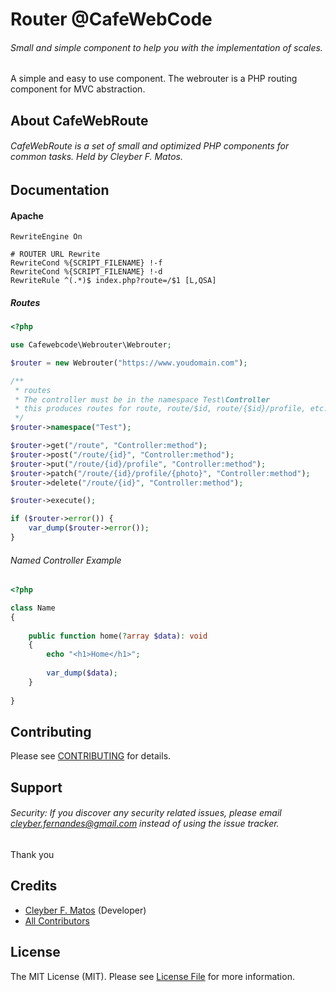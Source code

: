 # Router @CafeWebCode

###### Small and simple component to help you with the implementation of scales.

A simple and easy to use component. The webrouter is a PHP routing component for MVC abstraction.

## About CafeWebRoute

###### CafeWebRoute is a set of small and optimized PHP components for common tasks. Held by Cleyber F. Matos.

## Documentation

#### Apache

```apacheconfig
RewriteEngine On

# ROUTER URL Rewrite
RewriteCond %{SCRIPT_FILENAME} !-f
RewriteCond %{SCRIPT_FILENAME} !-d
RewriteRule ^(.*)$ index.php?route=/$1 [L,QSA]
```
##### Routes

```php
<?php

use Cafewebcode\Webrouter\Webrouter;

$router = new Webrouter("https://www.youdomain.com");

/**
 * routes
 * The controller must be in the namespace Test\Controller
 * this produces routes for route, route/$id, route/{$id}/profile, etc.
 */
$router->namespace("Test");

$router->get("/route", "Controller:method");
$router->post("/route/{id}", "Controller:method");
$router->put("/route/{id}/profile", "Controller:method");
$router->patch("/route/{id}/profile/{photo}", "Controller:method");
$router->delete("/route/{id}", "Controller:method");

$router->execute();

if ($router->error()) {
    var_dump($router->error());
}

```

###### Named Controller Example

```php
<?php

class Name
{
   
    public function home(?array $data): void
    {
        echo "<h1>Home</h1>";
        
        var_dump($data);
    }
    
}
```


## Contributing

Please see [CONTRIBUTING](https://github.com/cleyber2010/webrouter/CONTRIBUTING.md) for details.

## Support

###### Security: If you discover any security related issues, please email cleyber.fernandes@gmail.com instead of using the issue tracker.

Thank you

## Credits

- [Cleyber F. Matos](https://github.com/cleyber2010) (Developer)
- [All Contributors](https://github.com/cleyber2010/webrouter/contributors)

## License

The MIT License (MIT). Please see [License File](https://github.com/cleyber2010/webrouter/blob/master/LICENSE) for more
information.